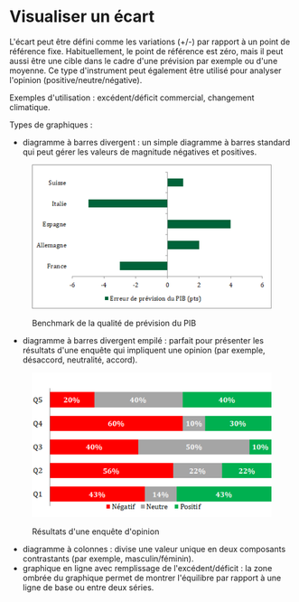 # Visualiser un écart

L'écart peut être défini comme les variations (+/-) par rapport à un point de référence fixe. Habituellement, le point de référence est zéro, mais il peut aussi être une cible dans le cadre d'une prévision par exemple ou d'une moyenne. Ce type d'instrument peut également être utilisé pour analyser l'opinion (positive/neutre/négative).

Exemples d'utilisation : excédent/déficit commercial, changement climatique.

Types de graphiques :

* diagramme à barres divergent : un simple diagramme à barres standard qui peut gérer les valeurs de magnitude négatives et positives.

<figure><img src="../../.gitbook/assets/image (2).png" alt=""><figcaption><p>Benchmark de la qualité de prévision du PIB</p></figcaption></figure>

* diagramme à barres divergent empilé : parfait pour présenter les résultats d'une enquête qui impliquent une opinion (par exemple, désaccord, neutralité, accord).

<figure><img src="../../.gitbook/assets/image.png" alt=""><figcaption><p>Résultats d'une enquête d'opinion</p></figcaption></figure>

* diagramme à colonnes : divise une valeur unique en deux composants contrastants (par exemple, masculin/féminin).
* graphique en ligne avec remplissage de l'excédent/déficit : la zone ombrée du graphique permet de montrer l'équilibre par rapport à une ligne de base ou entre deux séries.

